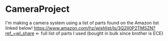 # CameraProject
I'm making a camera system using a list of parts found on the Amazon list linked below!
https://www.amazon.com/hz/wishlist/ls/3Q2II0P2TMSZN?ref_=wl_share  <- full list of parts I used (bought in bulk since brother is ECE)
